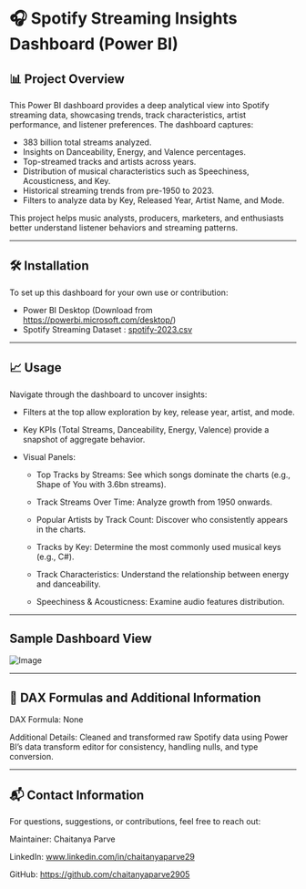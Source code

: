 # 🎧 Spotify Streaming Insights Dashboard (Power BI)

## 📊 Project Overview

This Power BI dashboard provides a deep analytical view into Spotify streaming data, showcasing trends, track characteristics, artist performance, and listener preferences. The dashboard captures:

- 383 billion total streams analyzed.
- Insights on Danceability, Energy, and Valence percentages.
- Top-streamed tracks and artists across years.
- Distribution of musical characteristics such as Speechiness, Acousticness, and Key.
- Historical streaming trends from pre-1950 to 2023.
- Filters to analyze data by Key, Released Year, Artist Name, and Mode.

This project helps music analysts, producers, marketers, and enthusiasts better understand listener behaviors and streaming patterns.

---

## 🛠️ Installation

To set up this dashboard for your own use or contribution:

- Power BI Desktop (Download from https://powerbi.microsoft.com/desktop/)
- Spotify Streaming Dataset : [spotify-2023.csv](https://github.com/user-attachments/files/20591164/spotify-2023.csv)

---

## 📈 Usage

Navigate through the dashboard to uncover insights:

- Filters at the top allow exploration by key, release year, artist, and mode.

- Key KPIs (Total Streams, Danceability, Energy, Valence) provide a snapshot of aggregate behavior.

- Visual Panels:
  - Top Tracks by Streams: See which songs dominate the charts (e.g., Shape of You with 3.6bn streams).

  - Track Streams Over Time: Analyze growth from 1950 onwards.

  - Popular Artists by Track Count: Discover who consistently appears in the charts.

  - Tracks by Key: Determine the most commonly used musical keys (e.g., C#).

  - Track Characteristics: Understand the relationship between energy and danceability.

  - Speechiness & Acousticness: Examine audio features distribution.

---

## Sample Dashboard View

![Image](https://github.com/user-attachments/assets/fa69c613-d546-4e7e-ab58-1a3992efbfb1)


---
## 🧮 DAX Formulas and Additional Information

DAX Formula: None

Additional Details: Cleaned and transformed raw Spotify data using Power BI’s data transform editor for consistency, handling nulls, and type conversion.

---
## 📬 Contact Information

For questions, suggestions, or contributions, feel free to reach out:

Maintainer: Chaitanya Parve

LinkedIn: www.linkedin.com/in/chaitanyaparve29

GitHub: https://github.com/chaitanyaparve2905
